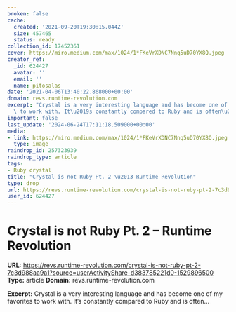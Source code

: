 ```yaml
---
broken: false
cache:
  created: '2021-09-20T19:30:15.044Z'
  size: 457465
  status: ready
collection_id: 17452361
cover: https://miro.medium.com/max/1024/1*FKeVrXDNC7Nnq5uD70YX8Q.jpeg
creator_ref:
  _id: 624427
  avatar: ''
  email: ''
  name: pitosalas
date: '2021-04-06T13:40:22.868000+00:00'
domain: revs.runtime-revolution.com
excerpt: "Crystal is a very interesting language and has become one of my favorites\
  \ to work with. It\u2019s constantly compared to Ruby and is often\u2026"
important: false
last_update: '2024-06-24T17:11:18.509000+00:00'
media:
- link: https://miro.medium.com/max/1024/1*FKeVrXDNC7Nnq5uD70YX8Q.jpeg
  type: image
raindrop_id: 257323939
raindrop_type: article
tags:
- Ruby crystal
title: "Crystal is not Ruby Pt. 2 \u2013 Runtime Revolution"
type: drop
url: https://revs.runtime-revolution.com/crystal-is-not-ruby-pt-2-7c3d988aa9a1?source=userActivityShare-d383785221d0-1529896500
user_id: 624427
---
```


# Crystal is not Ruby Pt. 2 – Runtime Revolution

**URL:** https://revs.runtime-revolution.com/crystal-is-not-ruby-pt-2-7c3d988aa9a1?source=userActivityShare-d383785221d0-1529896500
**Type:** article
**Domain:** revs.runtime-revolution.com

**Excerpt:** Crystal is a very interesting language and has become one of my favorites to work with. It’s constantly compared to Ruby and is often…
